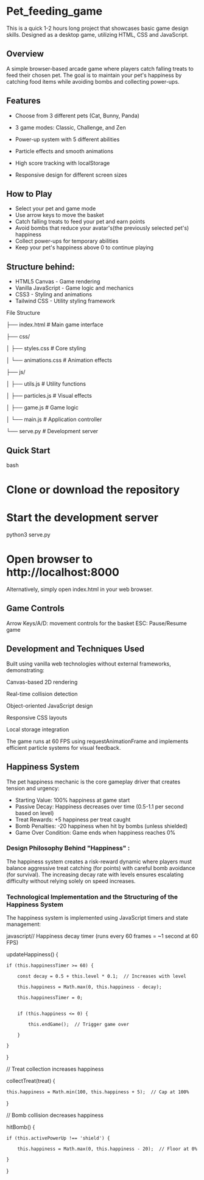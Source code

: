 # Pet_feeding_game
This is a quick 1-2 hours long project that showcases basic game design skills. Designed as a desktop game, utilizing HTML, CSS and JavaScript.

## Overview
A simple browser-based arcade game where players catch falling treats to feed their chosen pet. The goal is to maintain your pet's happiness by catching food items while avoiding bombs and collecting power-ups.

## Features
- Choose from 3 different pets (Cat, Bunny, Panda)

- 3 game modes: Classic, Challenge, and Zen

- Power-up system with 5 different abilities
- Particle effects and smooth animations
- High score tracking with localStorage
- Responsive design for different screen sizes
## How to Play
- Select your pet and game mode
- Use arrow keys to move the basket
- Catch falling treats to feed your pet and earn points
- Avoid bombs that reduce your avatar's(the previously selected pet's) happiness
- Collect power-ups for temporary abilities
- Keep your pet's happiness above 0 to continue playing
## Structure behind: 
- HTML5 Canvas - Game rendering
- Vanilla JavaScript - Game logic and mechanics
- CSS3 - Styling and animations
- Tailwind CSS - Utility styling framework
  
File Structure

├── index.html          # Main game interface

├── css/

│   ├── styles.css      # Core styling

│   └── animations.css  # Animation effects

├── js/

│   ├── utils.js        # Utility functions

│   ├── particles.js    # Visual effects

│   ├── game.js         # Game logic

│   └── main.js         # Application controller

└── serve.py           # Development server

## Quick Start
bash
# Clone or download the repository
# Start the development server
python3 serve.py

# Open browser to http://localhost:8000
Alternatively, simply open index.html in your web browser.

## Game Controls
Arrow Keys/A/D:  movement controls for the basket
ESC: Pause/Resume game
## Development and Techniques Used
Built using vanilla web technologies without external frameworks, demonstrating:

Canvas-based 2D rendering

Real-time collision detection

Object-oriented JavaScript design

Responsive CSS layouts

Local storage integration

The game runs at 60 FPS using requestAnimationFrame and implements efficient particle systems for visual feedback.
## Happiness System

The pet happiness mechanic is the core gameplay driver that creates tension and urgency:

- Starting Value: 100% happiness at game start
- Passive Decay: Happiness decreases over time (0.5-1.1 per second based on level)
- Treat Rewards: +5 happiness per treat caught
- Bomb Penalties: -20 happiness when hit by bombs (unless shielded)
- Game Over Condition: Game ends when happiness reaches 0%

### Design Philosophy Behind "Happiness" :

The happiness system creates a risk-reward dynamic where players must balance aggressive treat catching (for points) with careful bomb avoidance (for survival). The increasing decay rate with levels ensures escalating difficulty without relying solely on speed increases.

### Technological Implementation and the Structuring of the Happiness System

The happiness system is implemented using JavaScript timers and state management:

javascript//
Happiness decay timer (runs every 60 frames = ~1 second at 60 FPS)

updateHappiness() {

    if (this.happinessTimer >= 60) {
    
        const decay = 0.5 + this.level * 0.1;  // Increases with level
        
        this.happiness = Math.max(0, this.happiness - decay);
        
        this.happinessTimer = 0;
        
        
        if (this.happiness <= 0) {
        
            this.endGame();  // Trigger game over
            
        }
        
    }
    
}


// Treat collection increases happiness

collectTreat(treat) {

    this.happiness = Math.min(100, this.happiness + 5);  // Cap at 100%
    
}

// Bomb collision decreases happiness

hitBomb() {

    if (this.activePowerUp !== 'shield') {
    
        this.happiness = Math.max(0, this.happiness - 20);  // Floor at 0%
        
    }
    
}





